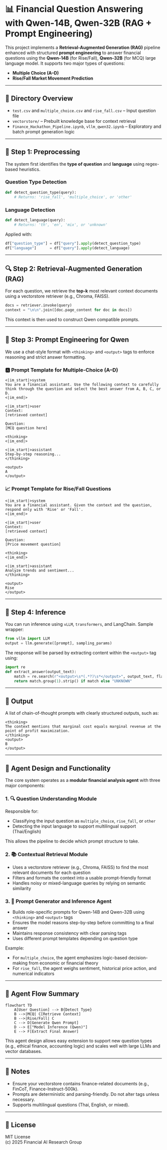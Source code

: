 # 📊 Financial Question Answering with Qwen-14B, Qwen-32B (RAG + Prompt Engineering)

This project implements a **Retrieval-Augmented Generation (RAG)** pipeline enhanced with structured **prompt engineering** to answer financial questions using the **Qwen-14B** (for Rise/Fall), **Qwen-32B** (for MCQ) large language model. It supports two major types of questions:
- **Multiple Choice (A–D)**
- **Rise/Fall Market Movement Prediction**

---

## 📁 Directory Overview

- `test.csv` and `multiple_choice.csv` and `rise_fall.csv` – Input question file
- `vectorstore/` – Prebuilt knowledge base for context retrieval
- `Finance_Hackathon_Pipeline.ipynb`, `vllm_qwen32.ipynb` – Exploratory and batch prompt generation logic

---

## 🧹 Step 1: Preprocessing

The system first identifies the **type of question** and **language** using regex-based heuristics.

### Question Type Detection

```python
def detect_question_type(query):
    # Returns: 'rise_fall', 'multiple_choice', or 'other'
```

### Language Detection

```python
def detect_language(query):
    # Returns: 'th', 'en', 'mix', or 'unknown'
```

Applied with:
```python
df["question_type"] = df["query"].apply(detect_question_type)
df["language"]      = df["query"].apply(detect_language)
```

---

## 🔍 Step 2: Retrieval-Augmented Generation (RAG)

For each question, we retrieve the **top-k** most relevant context documents using a vectorstore retriever (e.g., Chroma, FAISS).

```python
docs = retriever.invoke(query)
context = "\n\n".join([doc.page_content for doc in docs])
```

This context is then used to construct Qwen compatible prompts.

---

## 🧠 Step 3: Prompt Engineering for Qwen

We use a chat-style format with `<thinking>` and `<output>` tags to enforce reasoning and strict answer formatting.

### 🅰️ Prompt Template for Multiple-Choice (A–D)

```text
<|im_start|>system
You are a financial assistant. Use the following context to carefully think through the question and select the best answer from A, B, C, or D.
<|im_end|>

<|im_start|>user
Context:
[retrieved context]

Question:
[MCQ question here]

<thinking>
<|im_end|>

<|im_start|>assistant
Step-by-step reasoning...
</thinking>

<output>
A
</output>
```

### 📈 Prompt Template for Rise/Fall Questions

```text
<|im_start|>system
You are a financial assistant. Given the context and the question, respond only with 'Rise' or 'Fall'.
<|im_end|>

<|im_start|>user
Context:
[retrieved context]

Question:
[Price movement question]

<thinking>
<|im_end|>

<|im_start|>assistant
Analyze trends and sentiment...
</thinking>

<output>
Rise
</output>
```

---

## 🧪 Step 4: Inference

You can run inference using `vLLM`, `transformers`, and LangChain. Sample wrapper:

```python
from vllm import LLM
output = llm.generate([prompt], sampling_params)
```

The response will be parsed by extracting content within the `<output>` tag using:

```python
import re
def extract_answer(output_text):
    match = re.search(r"<output>\s*(.*?)\s*</output>", output_text, flags=re.DOTALL)
    return match.group(1).strip() if match else "UNKNOWN"
```

---

## 📄 Output

A list of chain-of-thought prompts with clearly structured outputs, such as:

```text
<thinking>
The context mentions that marginal cost equals marginal revenue at the point of profit maximization.
</thinking>
<output>
B
</output>
```

---

## 🧠 Agent Design and Functionality

The core system operates as a **modular financial analysis agent** with three major components:

### 1. 🔍 Question Understanding Module
Responsible for:
- Classifying the input question as `multiple_choice`, `rise_fall`, or `other`
- Detecting the input language to support multilingual support (Thai/English)

This allows the pipeline to decide which prompt structure to take.

### 2. 📚 Contextual Retrieval Module
- Uses a vectorstore retriever (e.g., Chroma, FAISS) to find the most relevant documents for each question
- Filters and formats the context into a usable prompt-friendly format
- Handles noisy or mixed-language queries by relying on semantic similarity

### 3. 🤖 Prompt Generator and Inference Agent
- Builds role-specific prompts for Qwen-14B and Qwen-32B using `<thinking>` and `<output>` tags
- Ensures the model reasons step-by-step before committing to a final answer
- Maintains response consistency with clear parsing tags
- Uses different prompt templates depending on question type

Example:
- For `multiple_choice`, the agent emphasizes logic-based decision-making from economic or financial theory
- For `rise_fall`, the agent weighs sentiment, historical price action, and numerical indicators

---

## 🔄 Agent Flow Summary

```mermaid
flowchart TD
    A[User Question] --> B{Detect Type}
    B -->|MCQ| C[Retrieve Context]
    B -->|Rise/Fall| C
    C --> D[Generate Qwen Prompt]
    D --> E["Model Inference (Qwen)"]
    E --> F[Extract Final Answer]
```

This agent design allows easy extension to support new question types (e.g., ethical finance, accounting logic) and scales well with large LLMs and vector databases.

---

## 📌 Notes

- Ensure your vectorstore contains finance-related documents (e.g., FinCoT, Finance-Instruct-500k).
- Prompts are deterministic and parsing-friendly. Do not alter tags unless necessary.
- Supports multilingual questions (Thai, English, or mixed).

---

## 📄 License

MIT License  
(c) 2025 Financial AI Research Group
